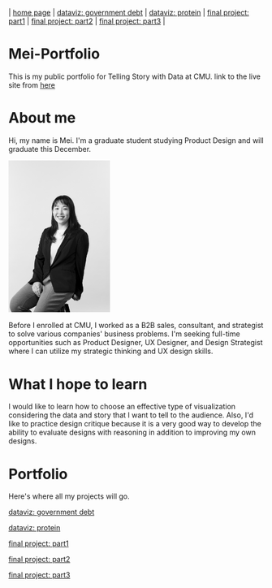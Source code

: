 | [home page](https://meeeeeeeei28.github.io/Mei-Portfolio/) | [dataviz: government debt](/dataviz-goevrnment-debt.md) | [dataviz: protein](/dataviz-protein.md) | [final project: part1](/final-project-part1.md) | [final project: part2](/final-project-part2.md) | [final project: part3](/final-project-part3.md) |



# Mei-Portfolio
This is my public portfolio for Telling Story with Data at CMU.
link to the live site from [here](https://meeeeeeeei28.github.io/Mei-Portfolio/)

# About me
Hi, my name is Mei. I'm a graduate student studying Product Design and will graduate this December.

<img src="Profile-photo.JPG" width="200"/>

Before I enrolled at CMU, I worked as a B2B sales, consultant, and strategist to solve various companies' business problems.
I'm seeking full-time opportunities such as Product Designer, UX Designer, and Design Strategist where I can utilize my strategic thinking and UX design skills.


# What I hope to learn
I would like to learn how to choose an effective type of visualization considering the data and story that I want to tell to the audience.
Also, I'd like to practice design critique because it is a very good way to develop the ability to evaluate designs with reasoning in addition to improving my own designs.

# Portfolio
Here's where all my projects will go.

[dataviz: government debt](/dataviz-goevrnment-debt.md)

[dataviz: protein](/dataviz-protein.md)

[final project: part1](/final-project-part1.md)

[final project: part2](/final-project-part2.md)

[final project: part3](/final-project-part3.md)




